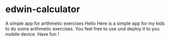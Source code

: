 # edwin-calculator
A simple app for arithmetic exercises
Hello
Here is a simple app for my kids to do some arithmetic exercises. You feel free to use und deploy it to you mobile device. Have fun !
